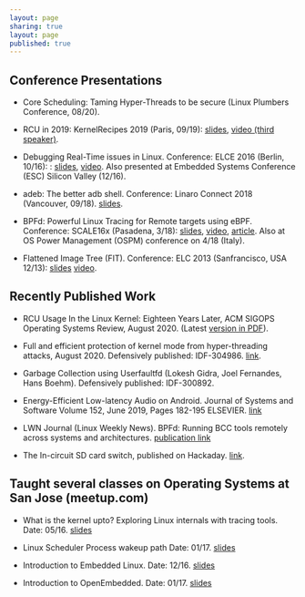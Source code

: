 ```yaml
---
layout: page
sharing: true
layout: page
published: true
---
```

## Conference Presentations
- Core Scheduling: Taming Hyper-Threads to be secure (Linux Plumbers Conference, 08/20).

- RCU in 2019: KernelRecipes 2019 (Paris, 09/19):
  [slides](/resources/RCU_in_2019_KernelRecipes.pdf), [video (third
speaker)](https://youtu.be/dvtZsBlSECk).

- Debugging Real-Time issues in Linux. Conference: ELCE 2016 (Berlin, 10/16): :
  [slides](/resources/elce2016-debug-rt.pdf),
[video](https://s3.amazonaws.com/connect.linaro.org/yvr18/videos/yvr18-pmw10.mp4).
Also presented at Embedded Systems Conference (ESC) Silicon Valley (12/16).

- adeb: The better adb shell. Conference: Linaro Connect 2018 (Vancouver,
  09/18). [slides](/resources/adeb-lc18.pdf).

- BPFd: Powerful Linux Tracing for Remote targets using eBPF. Conference:
  SCALE16x (Pasadena, 3/18):  [slides](/resources/bcc-scale.pdf),
[video](https://www.youtube.com/watch?v=bPrY3ZKvQfM),
[article](https://lwn.net/Articles/744522/). Also at OS Power Management (OSPM)
conference on 4/18 (Italy).

- Flattened Image Tree (FIT). Conference: ELC 2013 (Sanfrancisco, USA 12/13): [slides](/resources/FIT-talk.pdf) [video](https://www.youtube.com/watch?v=cVSEfOfb6rs).

## Recently Published Work
- RCU Usage In the Linux Kernel: Eighteen Years Later, ACM SIGOPS Operating
  Systems Review, August 2020. (Latest [version in PDF](/resources/rcu_usage_09_2020.pdf)).

- Full and efficient protection of kernel mode from hyper-threading attacks,
  August 2020. Defensively published: IDF-304986. [link](/resources/defensive_pub_ht.pdf).

- Garbage Collection using Userfaultfd (Lokesh Gidra, Joel Fernandes, Hans
  Boehm). Defensively published: IDF-300892.

- Energy-Efficient Low-latency Audio on Android. Journal of Systems and
  Software Volume 152, June 2019, Pages 182-195 ELSEVIER. [link](https://www.sciencedirect.com/science/article/pii/S0164121219300585)

- LWN Journal (Linux Weekly News). BPFd: Running BCC tools remotely across systems and architectures. [publication link](https://lwn.net/Articles/744522/)

- The In-circuit SD card switch, published on Hackaday. [link](http://hackaday.com/2014/06/08/the-in-circuit-sd-card-switch/).

## Taught several classes on Operating Systems at San Jose (meetup.com)
- What is the kernel upto? Exploring Linux internals with tracing tools. Date: 05/16. [slides](/resources/wiku-slides.pdf)

- Linux Scheduler Process wakeup path Date: 01/17. [slides](/resources/wakeup-slides.pdf)

- Introduction to Embedded Linux. Date: 12/16. [slides](/resources/ie-slides.pdf)

- Introduction to OpenEmbedded. Date: 01/17. [slides](/resources/oe-slides.pdf)


